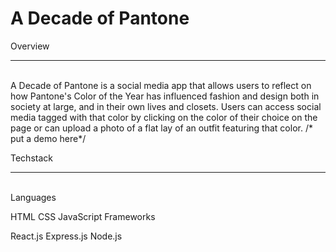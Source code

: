 # A Decade of Pantone

Overview
<hr>
<br>
A Decade of Pantone is a social media app that allows users to reflect on how Pantone's Color of the Year has influenced fashion and design both in society at large, and in their own lives and closets. Users can access social media tagged with that color by clicking on the color of their choice on the page or can upload a photo of a flat lay of an outfit featuring that color. 
/* put a demo here*/

Techstack
<hr>
<br>
Languages

HTML
CSS
JavaScript
Frameworks

React.js
Express.js
Node.js

